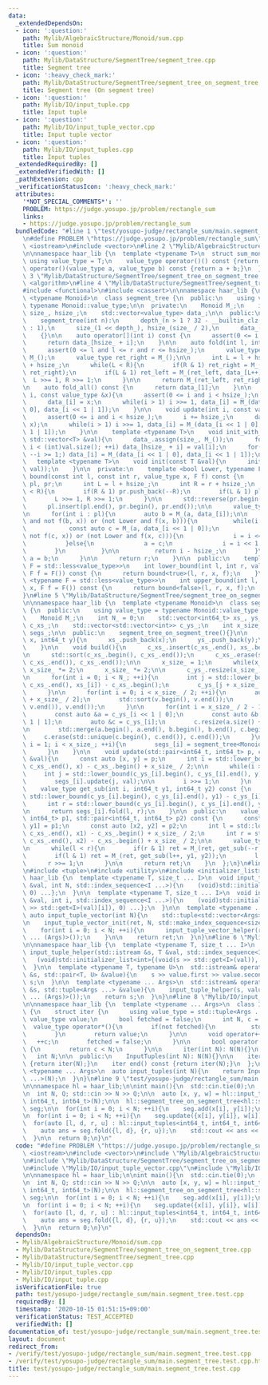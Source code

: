```yaml
---
data:
  _extendedDependsOn:
  - icon: ':question:'
    path: Mylib/AlgebraicStructure/Monoid/sum.cpp
    title: Sum monoid
  - icon: ':question:'
    path: Mylib/DataStructure/SegmentTree/segment_tree.cpp
    title: Segment tree
  - icon: ':heavy_check_mark:'
    path: Mylib/DataStructure/SegmentTree/segment_tree_on_segment_tree.cpp
    title: Segment tree (On segment tree)
  - icon: ':question:'
    path: Mylib/IO/input_tuple.cpp
    title: Input tuple
  - icon: ':question:'
    path: Mylib/IO/input_tuple_vector.cpp
    title: Input tuple vector
  - icon: ':question:'
    path: Mylib/IO/input_tuples.cpp
    title: Input tuples
  _extendedRequiredBy: []
  _extendedVerifiedWith: []
  _pathExtension: cpp
  _verificationStatusIcon: ':heavy_check_mark:'
  attributes:
    '*NOT_SPECIAL_COMMENTS*': ''
    PROBLEM: https://judge.yosupo.jp/problem/rectangle_sum
    links:
    - https://judge.yosupo.jp/problem/rectangle_sum
  bundledCode: "#line 1 \"test/yosupo-judge/rectangle_sum/main.segment_tree.test.cpp\"\
    \n#define PROBLEM \"https://judge.yosupo.jp/problem/rectangle_sum\"\n\n#include\
    \ <iostream>\n#include <vector>\n#line 2 \"Mylib/AlgebraicStructure/Monoid/sum.cpp\"\
    \n\nnamespace haar_lib {\n  template <typename T>\n  struct sum_monoid {\n   \
    \ using value_type = T;\n    value_type operator()() const {return 0;}\n    value_type\
    \ operator()(value_type a, value_type b) const {return a + b;}\n  };\n}\n#line\
    \ 3 \"Mylib/DataStructure/SegmentTree/segment_tree_on_segment_tree.cpp\"\n#include\
    \ <algorithm>\n#line 4 \"Mylib/DataStructure/SegmentTree/segment_tree.cpp\"\n\
    #include <functional>\n#include <cassert>\n\nnamespace haar_lib {\n  template\
    \ <typename Monoid>\n  class segment_tree {\n  public:\n    using value_type =\
    \ typename Monoid::value_type;\n\n  private:\n    Monoid M_;\n    int depth_,\
    \ size_, hsize_;\n    std::vector<value_type> data_;\n\n  public:\n    segment_tree(){}\n\
    \    segment_tree(int n):\n      depth_(n > 1 ? 32 - __builtin_clz(n - 1) + 1\
    \ : 1),\n      size_(1 << depth_), hsize_(size_ / 2),\n      data_(size_, M_())\n\
    \    {}\n\n    auto operator[](int i) const {\n      assert(0 <= i and i < hsize_);\n\
    \      return data_[hsize_ + i];\n    }\n\n    auto fold(int l, int r) const {\n\
    \      assert(0 <= l and l <= r and r <= hsize_);\n      value_type ret_left =\
    \ M_();\n      value_type ret_right = M_();\n\n      int L = l + hsize_, R = r\
    \ + hsize_;\n      while(L < R){\n        if(R & 1) ret_right = M_(data_[--R],\
    \ ret_right);\n        if(L & 1) ret_left = M_(ret_left, data_[L++]);\n      \
    \  L >>= 1, R >>= 1;\n      }\n\n      return M_(ret_left, ret_right);\n    }\n\
    \n    auto fold_all() const {\n      return data_[1];\n    }\n\n    void set(int\
    \ i, const value_type &x){\n      assert(0 <= i and i < hsize_);\n      i += hsize_;\n\
    \      data_[i] = x;\n      while(i > 1) i >>= 1, data_[i] = M_(data_[i << 1 |\
    \ 0], data_[i << 1 | 1]);\n    }\n\n    void update(int i, const value_type &x){\n\
    \      assert(0 <= i and i < hsize_);\n      i += hsize_;\n      data_[i] = M_(data_[i],\
    \ x);\n      while(i > 1) i >>= 1, data_[i] = M_(data_[i << 1 | 0], data_[i <<\
    \ 1 | 1]);\n    }\n\n    template <typename T>\n    void init_with_vector(const\
    \ std::vector<T> &val){\n      data_.assign(size_, M_());\n      for(int i = 0;\
    \ i < (int)val.size(); ++i) data_[hsize_ + i] = val[i];\n      for(int i = hsize_;\
    \ --i >= 1;) data_[i] = M_(data_[i << 1 | 0], data_[i << 1 | 1]);\n    }\n\n \
    \   template <typename T>\n    void init(const T &val){\n      init_with_vector(std::vector<value_type>(hsize_,\
    \ val));\n    }\n\n  private:\n    template <bool Lower, typename F>\n    int\
    \ bound(const int l, const int r, value_type x, F f) const {\n      std::vector<int>\
    \ pl, pr;\n      int L = l + hsize_;\n      int R = r + hsize_;\n      while(L\
    \ < R){\n        if(R & 1) pr.push_back(--R);\n        if(L & 1) pl.push_back(L++);\n\
    \        L >>= 1, R >>= 1;\n      }\n\n      std::reverse(pr.begin(), pr.end());\n\
    \      pl.insert(pl.end(), pr.begin(), pr.end());\n\n      value_type a = M_();\n\
    \n      for(int i : pl){\n        auto b = M_(a, data_[i]);\n\n        if((Lower\
    \ and not f(b, x)) or (not Lower and f(x, b))){\n          while(i < hsize_){\n\
    \            const auto c = M_(a, data_[i << 1 | 0]);\n            if((Lower and\
    \ not f(c, x)) or (not Lower and f(x, c))){\n              i = i << 1 | 0;\n \
    \           }else{\n              a = c;\n              i = i << 1 | 1;\n    \
    \        }\n          }\n\n          return i - hsize_;\n        }\n\n       \
    \ a = b;\n      }\n\n      return r;\n    }\n\n  public:\n    template <typename\
    \ F = std::less<value_type>>\n    int lower_bound(int l, int r, value_type x,\
    \ F f = F()) const {\n      return bound<true>(l, r, x, f);\n    }\n\n    template\
    \ <typename F = std::less<value_type>>\n    int upper_bound(int l, int r, value_type\
    \ x, F f = F()) const {\n      return bound<false>(l, r, x, f);\n    }\n  };\n\
    }\n#line 5 \"Mylib/DataStructure/SegmentTree/segment_tree_on_segment_tree.cpp\"\
    \n\nnamespace haar_lib {\n  template <typename Monoid>\n  class segment_tree_on_segment_tree\
    \ {\n  public:\n    using value_type = typename Monoid::value_type;\n\n  private:\n\
    \    Monoid M_;\n    int N_ = 0;\n    std::vector<int64_t> xs_, ys_;\n    std::vector<int>\
    \ c_xs_;\n    std::vector<std::vector<int>> c_ys_;\n    int x_size_;\n    std::vector<segment_tree<Monoid>>\
    \ segs_;\n\n  public:\n    segment_tree_on_segment_tree(){}\n\n    void add(int64_t\
    \ x, int64_t y){\n      xs_.push_back(x);\n      ys_.push_back(y);\n      ++N_;\n\
    \    }\n\n    void build(){\n      c_xs_.insert(c_xs_.end(), xs_.begin(), xs_.end());\n\
    \n      std::sort(c_xs_.begin(), c_xs_.end());\n      c_xs_.erase(std::unique(c_xs_.begin(),\
    \ c_xs_.end()), c_xs_.end());\n\n      x_size_ = 1;\n      while(x_size_ < (int)c_xs_.size())\
    \ x_size_ *= 2;\n      x_size_ *= 2;\n\n      c_ys_.resize(x_size_);\n      segs_.resize(x_size_);\n\
    \n      for(int i = 0; i < N_; ++i){\n        int j = std::lower_bound(c_xs_.begin(),\
    \ c_xs_.end(), xs_[i]) - c_xs_.begin();\n        c_ys_[j + x_size_ / 2].push_back(ys_[i]);\n\
    \      }\n\n      for(int i = 0; i < x_size_ / 2; ++i){\n        auto &v = c_ys_[i\
    \ + x_size_ / 2];\n        std::sort(v.begin(), v.end());\n        v.erase(std::unique(v.begin(),\
    \ v.end()), v.end());\n      }\n\n      for(int i = x_size_ / 2 - 1; i >= 1; --i){\n\
    \        const auto &a = c_ys_[i << 1 | 0];\n        const auto &b = c_ys_[i <<\
    \ 1 | 1];\n        auto &c = c_ys_[i];\n        c.resize(a.size() + b.size());\n\
    \n        std::merge(a.begin(), a.end(), b.begin(), b.end(), c.begin());\n   \
    \     c.erase(std::unique(c.begin(), c.end()), c.end());\n      }\n\n      for(int\
    \ i = 1; i < x_size_; ++i){\n        segs_[i] = segment_tree<Monoid>(c_ys_[i].size());\n\
    \      }\n    }\n\n    void update(std::pair<int64_t, int64_t> p, const value_type\
    \ &val){\n      const auto [x, y] = p;\n      int i = std::lower_bound(c_xs_.begin(),\
    \ c_xs_.end(), x) - c_xs_.begin() + x_size_ / 2;\n\n      while(i >= 1){\n   \
    \     int j = std::lower_bound(c_ys_[i].begin(), c_ys_[i].end(), y) - c_ys_[i].begin();\n\
    \        segs_[i].update(j, val);\n\n        i >>= 1;\n      }\n    }\n\n  private:\n\
    \    value_type get_sub(int i, int64_t y1, int64_t y2) const {\n      int l =\
    \ std::lower_bound(c_ys_[i].begin(), c_ys_[i].end(), y1) - c_ys_[i].begin();\n\
    \      int r = std::lower_bound(c_ys_[i].begin(), c_ys_[i].end(), y2) - c_ys_[i].begin();\n\
    \n      return segs_[i].fold(l, r);\n    }\n\n  public:\n    value_type fold(std::pair<int64_t,\
    \ int64_t> p1, std::pair<int64_t, int64_t> p2) const {\n      const auto [x1,\
    \ y1] = p1;\n      const auto [x2, y2] = p2;\n      int l = std::lower_bound(c_xs_.begin(),\
    \ c_xs_.end(), x1) - c_xs_.begin() + x_size_ / 2;\n      int r = std::lower_bound(c_xs_.begin(),\
    \ c_xs_.end(), x2) - c_xs_.begin() + x_size_ / 2;\n\n      value_type ret = M_();\n\
    \n      while(l < r){\n        if(r & 1) ret = M_(ret, get_sub(--r, y1, y2));\n\
    \        if(l & 1) ret = M_(ret, get_sub(l++, y1, y2));\n        l >>= 1;\n  \
    \      r >>= 1;\n      }\n\n      return ret;\n    }\n  };\n}\n#line 4 \"Mylib/IO/input_tuple_vector.cpp\"\
    \n#include <tuple>\n#include <utility>\n#include <initializer_list>\n\nnamespace\
    \ haar_lib {\n  template <typename T, size_t ... I>\n  void input_tuple_vector_init(T\
    \ &val, int N, std::index_sequence<I ...>){\n    (void)std::initializer_list<int>{(void(std::get<I>(val).resize(N)),\
    \ 0) ...};\n  }\n\n  template <typename T, size_t ... I>\n  void input_tuple_vector_helper(T\
    \ &val, int i, std::index_sequence<I ...>){\n    (void)std::initializer_list<int>{(void(std::cin\
    \ >> std::get<I>(val)[i]), 0) ...};\n  }\n\n  template <typename ... Args>\n \
    \ auto input_tuple_vector(int N){\n    std::tuple<std::vector<Args> ...> ret;\n\
    \n    input_tuple_vector_init(ret, N, std::make_index_sequence<sizeof ... (Args)>());\n\
    \    for(int i = 0; i < N; ++i){\n      input_tuple_vector_helper(ret, i, std::make_index_sequence<sizeof\
    \ ... (Args)>());\n    }\n\n    return ret;\n  }\n}\n#line 6 \"Mylib/IO/input_tuple.cpp\"\
    \n\nnamespace haar_lib {\n  template <typename T, size_t ... I>\n  static void\
    \ input_tuple_helper(std::istream &s, T &val, std::index_sequence<I ...>){\n \
    \   (void)std::initializer_list<int>{(void(s >> std::get<I>(val)), 0) ...};\n\
    \  }\n\n  template <typename T, typename U>\n  std::istream& operator>>(std::istream\
    \ &s, std::pair<T, U> &value){\n    s >> value.first >> value.second;\n    return\
    \ s;\n  }\n\n  template <typename ... Args>\n  std::istream& operator>>(std::istream\
    \ &s, std::tuple<Args ...> &value){\n    input_tuple_helper(s, value, std::make_index_sequence<sizeof\
    \ ... (Args)>());\n    return s;\n  }\n}\n#line 8 \"Mylib/IO/input_tuples.cpp\"\
    \n\nnamespace haar_lib {\n  template <typename ... Args>\n  class InputTuples\
    \ {\n    struct iter {\n      using value_type = std::tuple<Args ...>;\n     \
    \ value_type value;\n      bool fetched = false;\n      int N, c = 0;\n\n    \
    \  value_type operator*(){\n        if(not fetched){\n          std::cin >> value;\n\
    \        }\n        return value;\n      }\n\n      void operator++(){\n     \
    \   ++c;\n        fetched = false;\n      }\n\n      bool operator!=(iter &) const\
    \ {\n        return c < N;\n      }\n\n      iter(int N): N(N){}\n    };\n\n \
    \   int N;\n\n  public:\n    InputTuples(int N): N(N){}\n\n    iter begin() const\
    \ {return iter(N);}\n    iter end() const {return iter(N);}\n  };\n\n  template\
    \ <typename ... Args>\n  auto input_tuples(int N){\n    return InputTuples<Args\
    \ ...>(N);\n  }\n}\n#line 9 \"test/yosupo-judge/rectangle_sum/main.segment_tree.test.cpp\"\
    \n\nnamespace hl = haar_lib;\n\nint main(){\n  std::cin.tie(0);\n  std::ios::sync_with_stdio(false);\n\
    \n  int N, Q; std::cin >> N >> Q;\n\n  auto [x, y, w] = hl::input_tuple_vector<int64_t,\
    \ int64_t, int64_t>(N);\n\n  hl::segment_tree_on_segment_tree<hl::sum_monoid<int64_t>>\
    \ seg;\n\n  for(int i = 0; i < N; ++i){\n    seg.add(x[i], y[i]);\n  }\n\n  seg.build();\n\
    \n  for(int i = 0; i < N; ++i){\n    seg.update({x[i], y[i]}, w[i]);\n  }\n\n\
    \  for(auto [l, d, r, u] : hl::input_tuples<int64_t, int64_t, int64_t, int64_t>(Q)){\n\
    \    auto ans = seg.fold({l, d}, {r, u});\n    std::cout << ans << std::endl;\n\
    \  }\n\n  return 0;\n}\n"
  code: "#define PROBLEM \"https://judge.yosupo.jp/problem/rectangle_sum\"\n\n#include\
    \ <iostream>\n#include <vector>\n#include \"Mylib/AlgebraicStructure/Monoid/sum.cpp\"\
    \n#include \"Mylib/DataStructure/SegmentTree/segment_tree_on_segment_tree.cpp\"\
    \n#include \"Mylib/IO/input_tuple_vector.cpp\"\n#include \"Mylib/IO/input_tuples.cpp\"\
    \n\nnamespace hl = haar_lib;\n\nint main(){\n  std::cin.tie(0);\n  std::ios::sync_with_stdio(false);\n\
    \n  int N, Q; std::cin >> N >> Q;\n\n  auto [x, y, w] = hl::input_tuple_vector<int64_t,\
    \ int64_t, int64_t>(N);\n\n  hl::segment_tree_on_segment_tree<hl::sum_monoid<int64_t>>\
    \ seg;\n\n  for(int i = 0; i < N; ++i){\n    seg.add(x[i], y[i]);\n  }\n\n  seg.build();\n\
    \n  for(int i = 0; i < N; ++i){\n    seg.update({x[i], y[i]}, w[i]);\n  }\n\n\
    \  for(auto [l, d, r, u] : hl::input_tuples<int64_t, int64_t, int64_t, int64_t>(Q)){\n\
    \    auto ans = seg.fold({l, d}, {r, u});\n    std::cout << ans << std::endl;\n\
    \  }\n\n  return 0;\n}\n"
  dependsOn:
  - Mylib/AlgebraicStructure/Monoid/sum.cpp
  - Mylib/DataStructure/SegmentTree/segment_tree_on_segment_tree.cpp
  - Mylib/DataStructure/SegmentTree/segment_tree.cpp
  - Mylib/IO/input_tuple_vector.cpp
  - Mylib/IO/input_tuples.cpp
  - Mylib/IO/input_tuple.cpp
  isVerificationFile: true
  path: test/yosupo-judge/rectangle_sum/main.segment_tree.test.cpp
  requiredBy: []
  timestamp: '2020-10-15 01:51:15+09:00'
  verificationStatus: TEST_ACCEPTED
  verifiedWith: []
documentation_of: test/yosupo-judge/rectangle_sum/main.segment_tree.test.cpp
layout: document
redirect_from:
- /verify/test/yosupo-judge/rectangle_sum/main.segment_tree.test.cpp
- /verify/test/yosupo-judge/rectangle_sum/main.segment_tree.test.cpp.html
title: test/yosupo-judge/rectangle_sum/main.segment_tree.test.cpp
---
```

